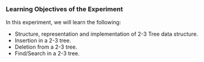 ### Learning Objectives of the Experiment

In this experiment, we will learn the following:

   - Structure, representation and implementation of 2-3 Tree data structure.
   - Insertion in a 2-3 tree.
   - Deletion from a 2-3 tree.
   - Find/Search in a 2-3 tree.

